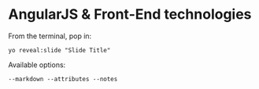 
# AngularJS & Front-End technologies

From the terminal, pop in:

  ```yo reveal:slide "Slide Title"```

Available options:

 ```--markdown --attributes --notes```
